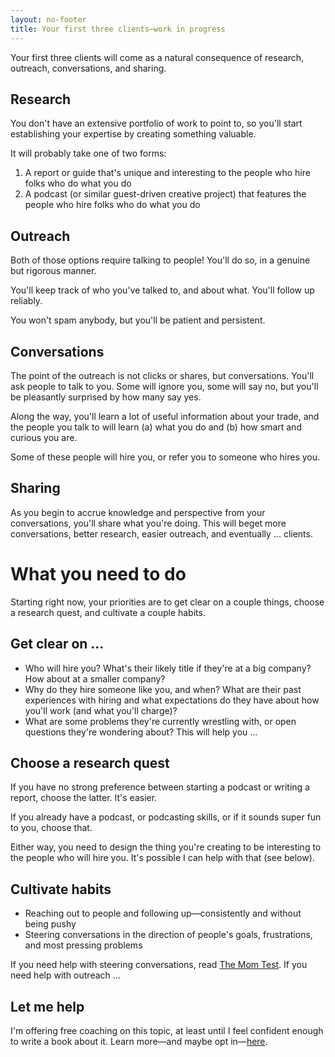 ```yaml
---
layout: no-footer
title: Your first three clients—work in progress
---
```


Your first three clients will come as a natural consequence of research, outreach, conversations, and sharing.

## Research

You don't have an extensive portfolio of work to point to, so you'll start establishing your expertise by creating something valuable.

It will probably take one of two forms:

1. A report or guide that's unique and interesting to the people who hire folks who do what you do
2. A podcast (or similar guest-driven creative project) that features the people who hire folks who do what you do

## Outreach

Both of those options require talking to people! You'll do so, in a genuine but rigorous manner.

You'll keep track of who you've talked to, and about what. You'll follow up reliably.

You won't spam anybody, but you'll be patient and persistent.

## Conversations

The point of the outreach is not clicks or shares, but conversations. You'll ask people to talk to you. Some will ignore you, some will say no, but you'll be pleasantly surprised by how many say yes.

Along the way, you'll learn a lot of useful information about your trade, and the people you talk to will learn (a) what you do and (b) how smart and curious you are.

Some of these people will hire you, or refer you to someone who hires you.

## Sharing

As you begin to accrue knowledge and perspective from your conversations, you'll share what you're doing. This will beget more conversations, better research, easier outreach, and eventually ... clients.

# What you need to do

Starting right now, your priorities are to get clear on a couple things, choose a research quest, and cultivate a couple habits.

## Get clear on ...

- Who will hire you? What's their likely title if they're at a big company? How about at a smaller company?
- Why do they hire someone like you, and when? What are their past experiences with hiring and what expectations do they have about how you'll work (and what you'll charge)?
- What are some problems they're currently wrestling with, or open questions they're wondering about? This will help you ...

## Choose a research quest

If you have no strong preference between starting a podcast or writing a report, choose the latter. It's easier.

If you already have a podcast, or podcasting skills, or if it sounds super fun to you, choose that.

Either way, you need to design the thing you're creating to be interesting to the people who will hire you. It's possible I can help with that (see below).

## Cultivate habits

- Reaching out to people and following up—consistently and without being pushy
- Steering conversations in the direction of people's goals, frustrations, and most pressing problems

If you need help with steering conversations, read [The Mom Test](https://www.momtestbook.com/). If you need help with outreach ...

## Let me help

I'm offering free coaching on this topic, at least until I feel confident enough to write a book about it. Learn more—and maybe opt in—[here](/your-first-three-clients).
